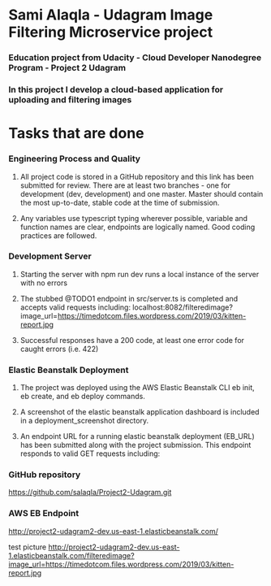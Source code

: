 # Sami Alaqla - Udagram Image Filtering Microservice project

###  Education project from Udacity - Cloud Developer Nanodegree Program -  Project 2 Udagram
###  In this project I develop a cloud-based application for uploading and filtering images








#  Tasks that are done

### Engineering Process and Quality

1. All project code is stored in a GitHub repository and this link has been submitted for review. There are at least two branches - one for development (dev, development) and one master. Master should contain the most up-to-date, stable code at the time of submission.

2. Any variables use typescript typing wherever possible, variable and function names are clear, endpoints are logically named. Good coding practices are followed.


### Development Server

1. Starting the server with npm run dev runs a local instance of the server with no errors

2. The stubbed @TODO1 endpoint in src/server.ts is completed and accepts valid requests including:
localhost:8082/filteredimage?image_url=https://timedotcom.files.wordpress.com/2019/03/kitten-report.jpg

3. Successful responses have a 200 code, at least one error code for caught errors (i.e. 422)


### Elastic Beanstalk Deployment

1. The project was deployed using the AWS Elastic Beanstalk CLI eb init, eb create, and eb deploy commands.

2. A screenshot of the elastic beanstalk application dashboard is included in a deployment_screenshot directory.

3. An endpoint URL for a running elastic beanstalk deployment (EB_URL) has been submitted along with the project submission. This endpoint responds to valid GET requests including:


### GitHub repository

https://github.com/salaqla/Project2-Udagram.git


### AWS EB Endpoint
http://project2-udagram2-dev.us-east-1.elasticbeanstalk.com/

test picture
http://project2-udagram2-dev.us-east-1.elasticbeanstalk.com/filteredimage?image_url=https://timedotcom.files.wordpress.com/2019/03/kitten-report.jpg
